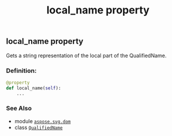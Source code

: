 ﻿---
title: local_name property
second_title: Aspose.SVG for Python via .NET API References
description: 
type: docs
weight: 40
url: /python-net/aspose.svg.dom/qualifiedname/local_name/
is_root: false
---

## local_name property


Gets a string representation of the local part of the QualifiedName.
### Definition:
```python
@property
def local_name(self):
    ...
```

### See Also
* module [`aspose.svg.dom`](../../)
* class [`QualifiedName`](/svg/python-net/aspose.svg.dom/qualifiedname)
